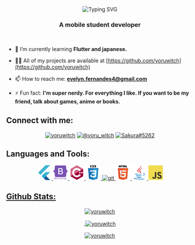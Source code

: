 <div align="center">
  <img src="https://readme-typing-svg.herokuapp.com?color=%F1F7B40&center=true&vCenter=true&lines=Hey%2C+I'm+Evelyn!" alt="Typing SVG">
</div>

<h3 align="center">A mobile student developer</h3>
<br>

- 🌱 I’m currently learning **Flutter and japanese.**

- 👨‍💻 All of my projects are available at [https://github.com/yoruwitch](https://github.com/yoruwitch)

- 📫 How to reach me: **evelyn.fernandes4@gmail.com**

- ⚡ Fun fact: **I'm super nerdy. For everything I like. If you want to be my friend, talk about games, anime or books.**

## Connect with me:
<p align="center">
<a href="https://codepen.io/yoruwitch" target="blank"><img align="center" src="https://raw.githubusercontent.com/rahuldkjain/github-profile-readme-generator/master/src/images/icons/Social/codepen.svg" alt="yoruwitch" height="30" width="40" /></a>
<a href="https://twitter.com/@yoru_witch" target="blank"><img align="center" src="https://raw.githubusercontent.com/rahuldkjain/github-profile-readme-generator/master/src/images/icons/Social/twitter.svg" alt="@yoru_witch" height="30" width="40" /></a>
<a href="https://discord.gg/JAlter4#5262" target="blank"><img align="center" src="https://raw.githubusercontent.com/rahuldkjain/github-profile-readme-generator/master/src/images/icons/Social/discord.svg" alt="Sakura#5262" height="30" width="40" /></a>
</p>


## Languages and Tools:

<p align="center"> <a href="https://getbootstrap.com" target="_blank" rel="noreferrer"> 
<img src="https://raw.githubusercontent.com/devicons/devicon/master/icons/flutter/flutter-original.svg" alt="flutter" width="40" height="40"/> </a> <a href="https://flutter.dev/" target="_blank" rel="noreferrer">
<img src="https://raw.githubusercontent.com/devicons/devicon/master/icons/bootstrap/bootstrap-plain-wordmark.svg" alt="bootstrap" width="40" height="40"/> </a> <a href="https://www.w3schools.com/cpp/" target="_blank" rel="noreferrer"> <img src="https://raw.githubusercontent.com/devicons/devicon/master/icons/cplusplus/cplusplus-original.svg" alt="cplusplus" width="40" height="40"/> </a> <a href="https://www.w3schools.com/css/" target="_blank" rel="noreferrer"> <img src="https://raw.githubusercontent.com/devicons/devicon/master/icons/css3/css3-original-wordmark.svg" alt="css3" width="40" height="40"/> </a> <a href="https://git-scm.com/" target="_blank" rel="noreferrer"> <img src="https://www.vectorlogo.zone/logos/git-scm/git-scm-icon.svg" alt="git" width="40" height="40"/> </a> <a href="https://www.w3.org/html/" target="_blank" rel="noreferrer"> <img src="https://raw.githubusercontent.com/devicons/devicon/master/icons/html5/html5-original-wordmark.svg" alt="html5" width="40" height="40"/> </a> <a href="https://www.java.com" target="_blank" rel="noreferrer"> <img src="https://raw.githubusercontent.com/devicons/devicon/master/icons/java/java-original.svg" alt="java" width="40" height="40"/> </a> <a href="https://developer.mozilla.org/en-US/docs/Web/JavaScript" target="_blank" rel="noreferrer"> <img src="https://raw.githubusercontent.com/devicons/devicon/master/icons/javascript/javascript-original.svg" alt="javascript" width="40" height="40"/> </a> <a href="https://www.linux.org/" target="_blank" rel="noreferrer"> </a> <a href="https://www.python.org" target="_blank" rel="noreferrer"></p>


## Github Stats:
<div align="center">
<p><img align="center" src="https://github-readme-stats.vercel.app/api/top-langs?username=yoruwitch&theme=dark&show_icons=true&locale=en&layout=compact" alt="yoruwitch" /></p>

<p>&nbsp;<img align="center" src="https://github-readme-stats.vercel.app/api?username=yoruwitch&theme=dark&show_icons=true&locale=en" alt="yoruwitch" /></p>

<p><img align="center" src="https://github-readme-streak-stats.herokuapp.com/?user=yoruwitch&theme=dark" alt="yoruwitch" /></p>
</div>


